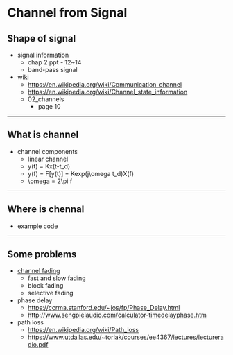 # Channel from Signal

## Shape of signal

* signal information
    * chap 2 ppt - 12~14
    * band-pass signal
* wiki
    * https://en.wikipedia.org/wiki/Communication_channel
    * https://en.wikipedia.org/wiki/Channel_state_information
    * 02_channels
        * page 10
---

## What is channel

* channel components
    * linear channel
    * y(t) = Kx(t-t_d)
    * y(f) = F[y(t)] = Kexp(j\omega t_d)X(f) 
    * \omega = 2\pi f

---
## Where is chennal

* example code

---

## Some problems
* [channel fading](https://en.wikipedia.org/wiki/Fading)
    * fast and slow fading 
    * block fading
    * selective fading
* phase delay
    * https://ccrma.stanford.edu/~jos/fp/Phase_Delay.html
    * http://www.sengpielaudio.com/calculator-timedelayphase.htm
* path loss
    * https://en.wikipedia.org/wiki/Path_loss
    * https://www.utdallas.edu/~torlak/courses/ee4367/lectures/lectureradio.pdf

